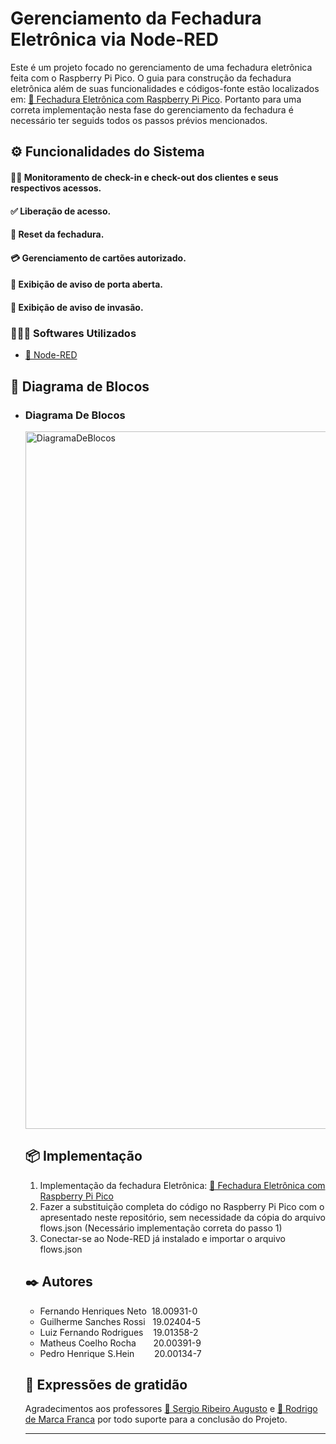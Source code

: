 <h1>Gerenciamento da Fechadura Eletrônica via Node-RED</h1>

Este é um projeto focado no gerenciamento de uma fechadura eletrônica feita com o Raspberry Pi Pico. O guia para construção da fechadura eletrônica além de suas funcionalidades e códigos-fonte estão localizados em: [🔗 Fechadura Eletrônica com Raspberry Pi Pico](https://github.com/FernandoHN99/FechaduraEletronica-RaspberryPico). Portanto para uma correta implementação nesta fase do gerenciamento da fechadura é necessário ter seguids todos os passos prévios mencionados.


<h2>⚙️ Funcionalidades do Sistema</h2>

<h4>🕺🏼 Monitoramento de check-in e check-out dos clientes e seus respectivos acessos.</h4>
<h4>✅ Liberação de acesso.</h4>
<h4>🔄 Reset da fechadura.</h4>
<h4>💳 Gerenciamento de cartões autorizado.</h4>
<h4>🚪 Exibição de aviso de porta aberta.</h4>
<h4>🚨 Exibição de aviso de invasão.</h4>


<h3>🧑🏻‍💻 Softwares Utilizados</h3>

 * [🔗 Node-RED](https://nodered.org/)

<h2>🚀 Diagrama de Blocos</h2>

<ul>
  <li>
    <h3 id="secao-diagrama-blocos">Diagrama De Blocos</h3>
    <img width="1116" alt="DiagramaDeBlocos" src="https://github.com/FernandoHN99/FechaduraEletronica-RaspberryPico/assets/86134291/83fa63bb-4920-4fe7-9ee4-b308c3ff8d0a">
  </li>

<h2>📦 Implementação</h2>

1. Implementação da fechadura Eletrônica: [🔗 Fechadura Eletrônica com Raspberry Pi Pico](https://github.com/FernandoHN99/FechaduraEletronica-RaspberryPico)
2. Fazer a substituição completa do código no Raspberry Pi Pico com o apresentado neste repositório, sem necessidade da cópia do arquivo flows.json (Necessário implementação correta do passo 1)
3. Conectar-se ao Node-RED já instalado e importar o arquivo flows.json


<h2>✒️ Autores</h2>

* Fernando Henriques Neto &nbsp;18.00931-0 
* Guilherme Sanches Rossi &nbsp;&nbsp;19.02404-5 
* Luiz Fernando Rodrigues &nbsp;&nbsp;&nbsp;19.01358-2 
* Matheus Coelho Rocha  &nbsp;&nbsp;&nbsp;&nbsp;&nbsp;&nbsp;20.00391-9 
* Pedro Henrique S.Hein &nbsp;&nbsp;&nbsp;&nbsp;&nbsp;&nbsp;&nbsp;20.00134-7 


<h2>🎁 Expressões de gratidão</h2>

Agradecimentos aos professores [🔗 Sergio Ribeiro Augusto](https://br.linkedin.com/in/sergio-ribeiro-augusto-258a9ba0) e [🔗 Rodrigo de Marca Franca](https://br.linkedin.com/in/rodrigo-frança-847872b1) por todo suporte para a conclusão do Projeto.

---
